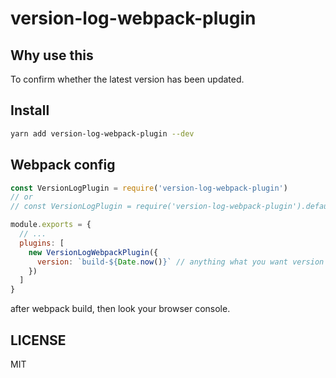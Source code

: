 # version-log-webpack-plugin

## Why use this
To confirm whether the latest version has been updated.

## Install

```bash
yarn add version-log-webpack-plugin --dev
```

## Webpack config

```js
const VersionLogPlugin = require('version-log-webpack-plugin')
// or
// const VersionLogPlugin = require('version-log-webpack-plugin').default

module.exports = {
  // ...
  plugins: [
    new VersionLogWebpackPlugin({
      version: `build-${Date.now()}` // anything what you want version info
    })
  ]
}
```
after webpack build, then look your browser console.

## LICENSE

MIT